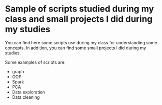 #  Sample of scripts studied during my class and small projects I did during my studies

You can find here some scripts use during my class for understanding some concepts.
In addition, you can find some small projects I did during my studies.

Some examples of scripts are:
* graph
* OOP
* Spark
* PCA
* Data exploration
* Data cleaning
  